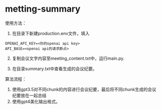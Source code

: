 # metting-summary

 使用方法：
 1. 在目录下新建production.env文件，填入
```
OPENAI_API_KEY=<你的openai api key>
API_BASE=<openai api的请求断点>
```
2. 复制会议文字内容至meeting_content.txt中，运行main.py.

3. 在目录summary.txt中查看生成的会议纪要。


算法流程：
1. 使用gpt3.5对不同chunk的内容进行会议纪要，最后将不同chunk生成的会议纪要放在一起总结
2. 使用gpt4美化输出格式。
